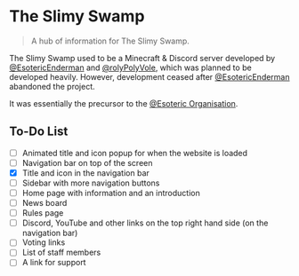 # The Slimy Swamp

> A hub of information for The Slimy Swamp.

The Slimy Swamp used to be a Minecraft & Discord server developed by [@EsotericEnderman](https://github.com/EsotericEnderman) and [@rolyPolyVole](https://github.com/rolyPolyVole), which was planned to be developed heavily. However, development ceased after [@EsotericEnderman](https://github.com/EsotericEnderman) abandoned the project.

It was essentially the precursor to the [@Esoteric Organisation](https://github.com/EsotericOrganisation).

## To-Do List

- [ ] Animated title and icon popup for when the website is loaded
- [ ] Navigation bar on top of the screen
- [X] Title and icon in the navigation bar
- [ ] Sidebar with more navigation buttons
- [ ] Home page with information and an introduction
- [ ] News board
- [ ] Rules page
- [ ] Discord, YouTube and other links on the top right hand side (on the navigation bar)
- [ ] Voting links
- [ ] List of staff members
- [ ] A link for support
